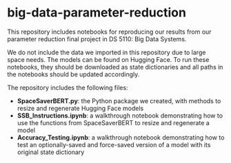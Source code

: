 # big-data-parameter-reduction

This repository includes notebooks for reproducing our results from our parameter reduction final project in DS 5110: Big Data Systems.

We do not include the data we imported in this repository due to large space needs. The models can be found on Hugging Face. To run these notebooks, they should be downloaded as state dictionaries and all paths in the notebooks should be updated accordingly.

The repository includes the following files:
- **SpaceSaverBERT.py**: the Python package we created, with methods to resize and regenerate Hugging Face models
- **SSB_Instructions.ipynb**: a walkthrough notebook demonstrating how to use the functions from SpaceSaverBERT to resize and regenerate a model
- **Accuracy_Testing.ipynb**: a walkthrough notebook demonstrating how to test an optionally-saved and force-saved version of a model with its original state dictionary
